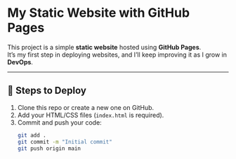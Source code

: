 #  My Static Website with GitHub Pages

This project is a simple **static website** hosted using **GitHub Pages**.  
It’s my first step in deploying websites, and I’ll keep improving it as I grow in **DevOps**.  

---

## 📖 Steps to Deploy
1. Clone this repo or create a new one on GitHub.
2. Add your HTML/CSS files (`index.html` is required).
3. Commit and push your code:
   ```bash
   git add .
   git commit -m "Initial commit"
   git push origin main
